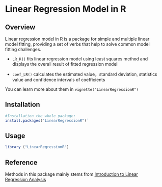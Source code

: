 # Linear Regression Model in R

## Overview

Linear regression model in R is a package for simple and multiple linear model fitting, providing a set of verbs that help to solve common model fitting challenges. 

-   `LR_R()` fits linear regression model using least squares method and displays the overall result of fitted regression model

-   `coef_LR()` calculates the estimated value，standard deviation, statistics value and confidence intervals of coefficients

You can learn more about them in `vignette("LinearRegressionR")`

## Installation

```r
#Installation the whole package:
install.packages("LinearRegressionR")`
```

## Usage

```r
library ("LinearRegressionR")

```

## Reference

Methods in this package  mainly stems from [Introduction to Linear Regression Analysis](https://ebookcentral.proquest.com/lib/umichigan/detail.action?docID=7103892o)



